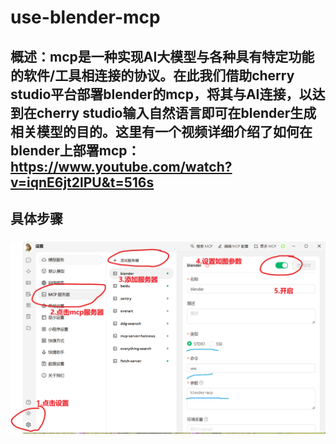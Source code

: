 # use-blender-mcp
## 概述：mcp是一种实现AI大模型与各种具有特定功能的软件/工具相连接的协议。在此我们借助cherry studio平台部署blender的mcp，将其与AI连接，以达到在cherry studio输入自然语言即可在blender生成相关模型的目的。这里有一个视频详细介绍了如何在blender上部署mcp：https://www.youtube.com/watch?v=iqnE6jt2lPU&t=516s
## 具体步骤
### ![](https://github.com/2025-simulation/use-blender-mcp/blob/main/images/%E5%B1%8F%E5%B9%95%E6%88%AA%E5%9B%BE%202025-04-14%20233701.png)
